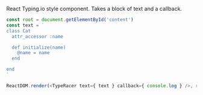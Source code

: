 React Typing.io style component. Takes a block of text and a callback.

```js
const root = document.getElementById('content')
const text = `
class Cat
  attr_accessor :name

  def initialize(name)
    @name = name
  end

end
`

ReactDOM.render(<TypeRacer text={ text } callback={ console.log } />, root)
```
